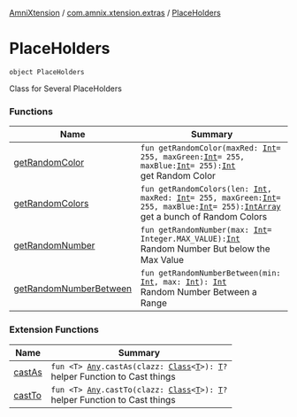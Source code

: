 [AmniXtension](../../index.md) / [com.amnix.xtension.extras](../index.md) / [PlaceHolders](./index.md)

# PlaceHolders

`object PlaceHolders`

Class for Several PlaceHolders

### Functions

| Name | Summary |
|---|---|
| [getRandomColor](get-random-color.md) | `fun getRandomColor(maxRed: `[`Int`](https://kotlinlang.org/api/latest/jvm/stdlib/kotlin/-int/index.html)` = 255, maxGreen: `[`Int`](https://kotlinlang.org/api/latest/jvm/stdlib/kotlin/-int/index.html)` = 255, maxBlue: `[`Int`](https://kotlinlang.org/api/latest/jvm/stdlib/kotlin/-int/index.html)` = 255): `[`Int`](https://kotlinlang.org/api/latest/jvm/stdlib/kotlin/-int/index.html)<br>get Random Color |
| [getRandomColors](get-random-colors.md) | `fun getRandomColors(len: `[`Int`](https://kotlinlang.org/api/latest/jvm/stdlib/kotlin/-int/index.html)`, maxRed: `[`Int`](https://kotlinlang.org/api/latest/jvm/stdlib/kotlin/-int/index.html)` = 255, maxGreen: `[`Int`](https://kotlinlang.org/api/latest/jvm/stdlib/kotlin/-int/index.html)` = 255, maxBlue: `[`Int`](https://kotlinlang.org/api/latest/jvm/stdlib/kotlin/-int/index.html)` = 255): `[`IntArray`](https://kotlinlang.org/api/latest/jvm/stdlib/kotlin/-int-array/index.html)<br>get a bunch of Random Colors |
| [getRandomNumber](get-random-number.md) | `fun getRandomNumber(max: `[`Int`](https://kotlinlang.org/api/latest/jvm/stdlib/kotlin/-int/index.html)` = Integer.MAX_VALUE): `[`Int`](https://kotlinlang.org/api/latest/jvm/stdlib/kotlin/-int/index.html)<br>Random Number But below the Max Value |
| [getRandomNumberBetween](get-random-number-between.md) | `fun getRandomNumberBetween(min: `[`Int`](https://kotlinlang.org/api/latest/jvm/stdlib/kotlin/-int/index.html)`, max: `[`Int`](https://kotlinlang.org/api/latest/jvm/stdlib/kotlin/-int/index.html)`): `[`Int`](https://kotlinlang.org/api/latest/jvm/stdlib/kotlin/-int/index.html)<br>Random Number Between a Range |

### Extension Functions

| Name | Summary |
|---|---|
| [castAs](../../com.amnix.xtension.extensions/kotlin.-any/cast-as.md) | `fun <T> `[`Any`](https://kotlinlang.org/api/latest/jvm/stdlib/kotlin/-any/index.html)`.castAs(clazz: `[`Class`](http://docs.oracle.com/javase/6/docs/api/java/lang/Class.html)`<`[`T`](../../com.amnix.xtension.extensions/kotlin.-any/cast-as.md#T)`>): `[`T`](../../com.amnix.xtension.extensions/kotlin.-any/cast-as.md#T)`?`<br>helper Function to Cast things |
| [castTo](../../com.amnix.xtension.extensions/kotlin.-any/cast-to.md) | `fun <T> `[`Any`](https://kotlinlang.org/api/latest/jvm/stdlib/kotlin/-any/index.html)`.castTo(clazz: `[`Class`](http://docs.oracle.com/javase/6/docs/api/java/lang/Class.html)`<`[`T`](../../com.amnix.xtension.extensions/kotlin.-any/cast-to.md#T)`>): `[`T`](../../com.amnix.xtension.extensions/kotlin.-any/cast-to.md#T)`?`<br>helper Function to Cast things |
